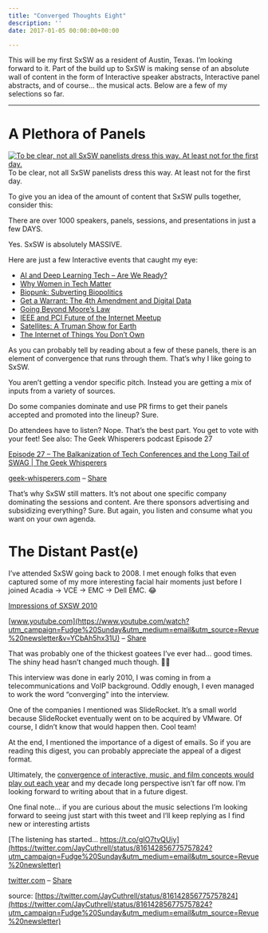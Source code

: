 ```yaml
---
title: "Converged Thoughts Eight"
description: ''
date: 2017-01-05 00:00:00+00:00

---
```


This will be my first SxSW as a resident of Austin, Texas. I’m looking forward to it. Part of the build up to SxSW is making sense of an absolute wall of content in the form of Interactive speaker abstracts, Interactive panel abstracts, and of course… the musical acts. Below are a few of my selections so far.



---

A Plethora of Panels
====================

[![To be clear, not all SxSW panelists dress this way. At least not for the first day.](https://substack.com/static/83ff8d529fc2b0969fbec0f29649a2a3/b4294/GWAR_on_stage.jpg "To be clear, not all SxSW panelists dress this way. At least not for the first day.")](https://substackcdn.com/image/fetch/f_auto,q_auto:good,fl_progressive:steep/https%3A%2F%2Fsubstack.com%2Fstatic%2F83ff8d529fc2b0969fbec0f29649a2a3%2Fb4294%2FGWAR_on_stage.jpg)To be clear, not all SxSW panelists dress this way. At least not for the first day.

To give you an idea of the amount of content that SxSW pulls together, consider this:

There are over 1000 speakers, panels, sessions, and presentations in just a few DAYS.

Yes. SxSW is absolutely MASSIVE.

Here are just a few Interactive events that caught my eye:

* [AI and Deep Learning Tech – Are We Ready?](http://schedule.sxsw.com/2017/events/PP60701?utm_campaign=Fudge%20Sunday&utm_medium=email&utm_source=Revue%20newsletter)
* [Why Women in Tech Matter](http://schedule.sxsw.com/2017/events/PP65803?utm_campaign=Fudge%20Sunday&utm_medium=email&utm_source=Revue%20newsletter)
* [Biopunk: Subverting Biopolitics](http://schedule.sxsw.com/2017/events/PP65991?utm_campaign=Fudge%20Sunday&utm_medium=email&utm_source=Revue%20newsletter)
* [Get a Warrant: The 4th Amendment and Digital Data](http://schedule.sxsw.com/2017/events/PP64349?utm_campaign=Fudge%20Sunday&utm_medium=email&utm_source=Revue%20newsletter)
* [Going Beyond Moore’s Law](http://schedule.sxsw.com/2017/events/PP65652?utm_campaign=Fudge%20Sunday&utm_medium=email&utm_source=Revue%20newsletter)
* [IEEE and PCI Future of the Internet Meetup](http://schedule.sxsw.com/2017/events/PP69212?utm_campaign=Fudge%20Sunday&utm_medium=email&utm_source=Revue%20newsletter)
* [Satellites: A Truman Show for Earth](http://schedule.sxsw.com/2017/events/PP66756?utm_campaign=Fudge%20Sunday&utm_medium=email&utm_source=Revue%20newsletter)
* [The Internet of Things You Don’t Own](http://schedule.sxsw.com/2017/events/PP66383?utm_campaign=Fudge%20Sunday&utm_medium=email&utm_source=Revue%20newsletter)

As you can probably tell by reading about a few of these panels, there is an element of convergence that runs through them. That’s why I like going to SxSW.

You aren’t getting a vendor specific pitch. Instead you are getting a mix of inputs from a variety of sources.

Do some companies dominate and use PR firms to get their panels accepted and promoted into the lineup? Sure.

Do attendees have to listen? Nope. That’s the best part. You get to vote with your feet! See also: The Geek Whisperers podcast Episode 27

[Episode 27 – The Balkanization of Tech Conferences and the Long Tail of SWAG | The Geek Whisperers](http://geek-whisperers.com/2013/11/episode-27-the-balkanization-of-tech-conferences-and-the-long-tail-of-swag/?utm_campaign=Fudge%20Sunday&utm_medium=email&utm_source=Revue%20newsletter)

[geek-whisperers.com](http://geek-whisperers.com/2013/11/episode-27-the-balkanization-of-tech-conferences-and-the-long-tail-of-swag/?utm_campaign=Fudge%20Sunday&utm_medium=email&utm_source=Revue%20newsletter) – [Share](http://rev.vu/QQAPO?utm_campaign=Issue&utm_content=share&utm_medium=email&utm_source=Fudge+Sunday)

That’s why SxSW still matters. It’s not about one specific company dominating the sessions and content. Are there sponsors advertising and subsidizing everything? Sure. But again, you listen and consume what you want on your own agenda.

The Distant Past(e)
===================

I’ve attended SxSW going back to 2008. I met enough folks that even captured some of my more interesting facial hair moments just before I joined Acadia -> VCE -> EMC -> Dell EMC. 😂

[Impressions of SXSW 2010](https://www.youtube.com/watch?utm_campaign=Fudge%20Sunday&utm_medium=email&utm_source=Revue%20newsletter&v=YCbAh5hx31U)

[www.youtube.com](https://www.youtube.com/watch?utm_campaign=Fudge%20Sunday&utm_medium=email&utm_source=Revue%20newsletter&v=YCbAh5hx31U) – [Share](http://rev.vu/PQyoq?utm_campaign=Issue&utm_content=share&utm_medium=email&utm_source=Fudge+Sunday)

That was probably one of the thickest goatees I’ve ever had… good times. The shiny head hasn’t changed much though. 👴🏼

This interview was done in early 2010, I was coming in from a telecommunications and VoIP background. Oddly enough, I even managed to work the word “converging” into the interview.

One of the companies I mentioned was SlideRocket. It’s a small world because SlideRocket eventually went on to be acquired by VMware. Of course, I didn’t know that would happen then. Cool team!

At the end, I mentioned the importance of a digest of emails. So if you are reading this digest, you can probably appreciate the appeal of a digest format.

Ultimately, the [convergence of interactive, music, and film concepts would play out each year](/converged-thoughts-four) and my decade long perspective isn’t far off now. I’m looking forward to writing about that in a future digest.

One final note… if you are curious about the music selections I’m looking forward to seeing just start with this tweet and I’ll keep replying as I find new or interesting artists

[The listening has started… https://t.co/gIO7tvQUiy](https://twitter.com/JayCuthrell/status/816142856775757824?utm_campaign=Fudge%20Sunday&utm_medium=email&utm_source=Revue%20newsletter)

[twitter.com](https://twitter.com/JayCuthrell/status/816142856775757824?utm_campaign=Fudge%20Sunday&utm_medium=email&utm_source=Revue%20newsletter) – [Share](http://rev.vu/Z3406?utm_campaign=Issue&utm_content=share&utm_medium=email&utm_source=Fudge+Sunday)

source: [https://twitter.com/JayCuthrell/status/816142856775757824](https://twitter.com/JayCuthrell/status/816142856775757824?utm_campaign=Fudge%20Sunday&utm_medium=email&utm_source=Revue%20newsletter)


